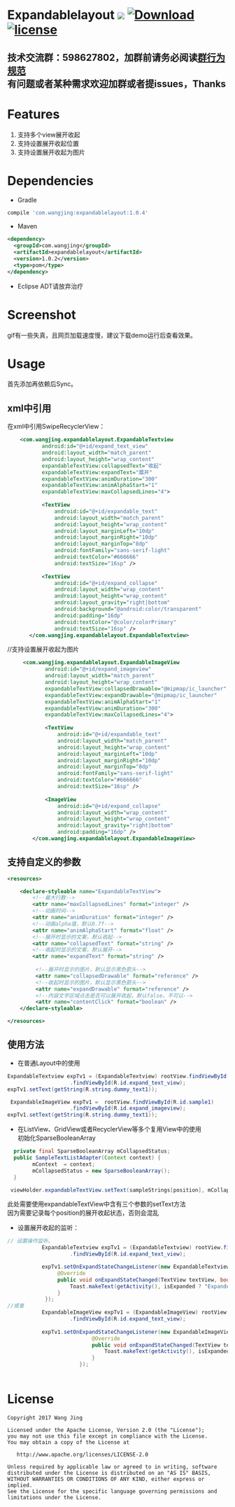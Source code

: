 # Expandablelayout [![](https://ci.novoda.com/buildStatus/icon?job=bintray-release)](https://ci.novoda.com/job/bintray-release/lastBuild/console) [![Download](https://api.bintray.com/packages/wangjinggm/maven/expandablelayout/images/download.svg) ](https://bintray.com/wangjinggm/maven/expandablelayout/_latestVersion) [![license](http://img.shields.io/badge/license-Apache2.0-brightgreen.svg?style=flat)](https://github.com/Lee-Wang-Jing/ExpandableLayout/blob/master/LICENSE) 

技术交流群：598627802，加群前请务必阅读[群行为规范](https://github.com/Lee-Wang-Jing/GroupStandard)     
有问题或者某种需求欢迎加群或者提issues，Thanks
----
# Features
1. 支持多个view展开收起
2. 支持设置展开收起位置
3. 支持设置展开收起为图片


# Dependencies
* Gradle
```groovy
compile 'com.wangjing:expandablelayout:1.0.4'
```
* Maven
```xml
<dependency>
  <groupId>com.wangjing</groupId>
  <artifactId>expandablelayout</artifactId>
  <version>1.0.2</version>
  <type>pom</type>
</dependency>
```

* Eclipse ADT请放弃治疗

# Screenshot
gif有一些失真，且网页加载速度慢，建议下载demo运行后查看效果。  

# Usage
首先添加再依赖后Sync。

## xml中引用
在xml中引用SwipeRecyclerView：
```xml
    <com.wangjing.expandablelayout.ExpandableTextview
           android:id="@+id/expand_text_view"
           android:layout_width="match_parent"
           android:layout_height="wrap_content"
           expandableTextView:collapsedText="收起"
           expandableTextView:expandText="展开"
           expandableTextView:animDuration="300"
           expandableTextView:animAlphaStart="1"
           expandableTextView:maxCollapsedLines="4">
   
           <TextView
               android:id="@+id/expandable_text"
               android:layout_width="match_parent"
               android:layout_height="wrap_content"
               android:layout_marginLeft="10dp"
               android:layout_marginRight="10dp"
               android:layout_marginTop="8dp"
               android:fontFamily="sans-serif-light"
               android:textColor="#666666"
               android:textSize="16sp" />
   
           <TextView
               android:id="@+id/expand_collapse"
               android:layout_width="wrap_content"
               android:layout_height="wrap_content"
               android:layout_gravity="right|bottom"
               android:background="@android:color/transparent"
               android:padding="16dp"
               android:textColor="@color/colorPrimary"
               android:textSize="16sp" />
       </com.wangjing.expandablelayout.ExpandableTextview>
```
//支持设置展开收起为图片
```xml
     <com.wangjing.expandablelayout.ExpandableImageView
            android:id="@+id/expand_imageview"
            android:layout_width="match_parent"
            android:layout_height="wrap_content"
            expandableTextView:collapsedDrawable="@mipmap/ic_launcher"
            expandableTextView:expandDrawable="@mipmap/ic_launcher"
            expandableTextView:animAlphaStart="1"
            expandableTextView:animDuration="300"
            expandableTextView:maxCollapsedLines="4">
    
            <TextView
                android:id="@+id/expandable_text"
                android:layout_width="match_parent"
                android:layout_height="wrap_content"
                android:layout_marginLeft="10dp"
                android:layout_marginRight="10dp"
                android:layout_marginTop="8dp"
                android:fontFamily="sans-serif-light"
                android:textColor="#666666"
                android:textSize="16sp" />
    
            <ImageView
                android:id="@+id/expand_collapse"
                android:layout_width="wrap_content"
                android:layout_height="wrap_content"
                android:layout_gravity="right|bottom"
                android:padding="16dp" />
        </com.wangjing.expandablelayout.ExpandableImageView>
```
## 支持自定义的参数
```xml
<resources>

    <declare-styleable name="ExpandableTextView">
        <!--最大行数-->
        <attr name="maxCollapsedLines" format="integer" />
        <!--动画时间-->
        <attr name="animDuration" format="integer" />
        <!--动画alpha值，默认0.7f-->
        <attr name="animAlphaStart" format="float" />
        <!--展开时显示的文案，默认收起-->
        <attr name="collapsedText" format="string" />
        <!--收起时显示的文案，默认展开-->
        <attr name="expandText" format="string" />
        
         <!--展开时显示的图片，默认显示黑色箭头-->
         <attr name="collapsedDrawable" format="reference" />
         <!--收起时显示的图片，默认显示黑色箭头-->
         <attr name="expandDrawable" format="reference" />
         <!--内容文字区域点击是否可以展开收起，默认false，不可以-->
         <attr name="contentClick" format="boolean" />
    </declare-styleable>

</resources>
```

## 使用方法

* 在普通Layout中的使用 
```java
ExpandableTextview expTv1 = (ExpandableTextview) rootView.findViewById(R.id.sample1)
                    .findViewById(R.id.expand_text_view);
expTv1.setText(getString(R.string.dummy_text1));

 ExpandableImageView expTv1 =  rootView.findViewById(R.id.sample1)
                    .findViewById(R.id.expand_imageview);
expTv1.setText(getString(R.string.dummy_text1));
```
* 在ListView、GridView或者RecyclerView等多个复用View中的使用     
初始化SparseBooleanArray
```java
  private final SparseBooleanArray mCollapsedStatus;
  public SampleTextListAdapter(Context context) {
        mContext  = context;
        mCollapsedStatus = new SparseBooleanArray();
  }
```
   
```java
 viewHolder.expandableTextView.setText(sampleStrings[position], mCollapsedStatus, position);
```
此处需要使用expandableTextView中含有三个参数的setText方法     
因为需要记录每个position的展开收起状态，否则会混乱

* 设置展开收起的监听：
```java
// 设置操作监听。
           ExpandableTextview expTv1 = (ExpandableTextview) rootView.findViewById(R.id.sample1)
                    .findViewById(R.id.expand_text_view);

           expTv1.setOnExpandStateChangeListener(new ExpandableTextview.OnExpandStateChangeListener() {
                @Override
                public void onExpandStateChanged(TextView textView, boolean isExpanded) {
                    Toast.makeText(getActivity(), isExpanded ? "Expanded" : "Collapsed", Toast.LENGTH_SHORT).show();
                }
            });
//或者
           ExpandableImageView expTv1 = (ExpandableImageView) rootView.findViewById(R.id.sample1)
                    .findViewById(R.id.expand_text_view);
           
           expTv1.setOnExpandStateChangeListener(new ExpandableImageView.OnExpandStateChangeListener() {
                           @Override
                           public void onExpandStateChanged(TextView textView, boolean isExpanded) {
                               Toast.makeText(getActivity(), isExpanded ? "Expanded" : "Collapsed", Toast.LENGTH_SHORT).show();
                           }
                       });
 

```

# License
```text
Copyright 2017 Wang Jing

Licensed under the Apache License, Version 2.0 (the "License");
you may not use this file except in compliance with the License.
You may obtain a copy of the License at

   http://www.apache.org/licenses/LICENSE-2.0

Unless required by applicable law or agreed to in writing, software
distributed under the License is distributed on an "AS IS" BASIS,
WITHOUT WARRANTIES OR CONDITIONS OF ANY KIND, either express or implied.
See the License for the specific language governing permissions and
limitations under the License.
```